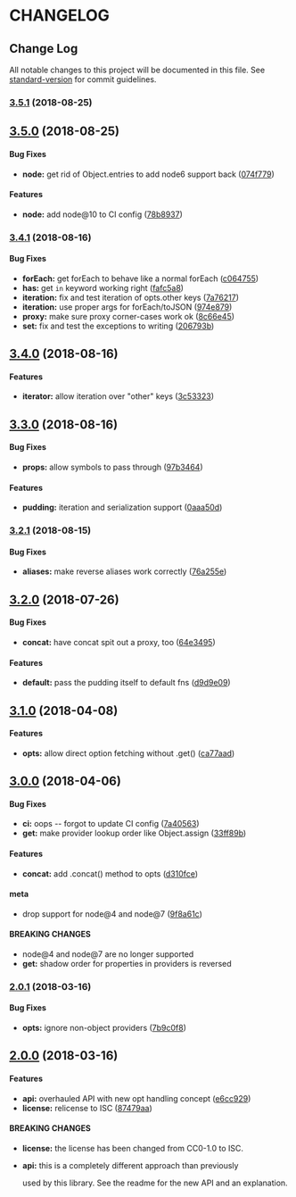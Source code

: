 # CHANGELOG

## Change Log

All notable changes to this project will be documented in this file. See [standard-version](https://github.com/conventional-changelog/standard-version) for commit guidelines.

### [3.5.1](https://github.com/zkat/figgy-pudding/compare/v3.5.0...v3.5.1) \(2018-08-25\)

## [3.5.0](https://github.com/zkat/figgy-pudding/compare/v3.4.1...v3.5.0) \(2018-08-25\)

#### Bug Fixes

* **node:** get rid of Object.entries to add node6 support back \([074f779](https://github.com/zkat/figgy-pudding/commit/074f779)\)

#### Features

* **node:** add node@10 to CI config \([78b8937](https://github.com/zkat/figgy-pudding/commit/78b8937)\)

### [3.4.1](https://github.com/zkat/figgy-pudding/compare/v3.4.0...v3.4.1) \(2018-08-16\)

#### Bug Fixes

* **forEach:** get forEach to behave like a normal forEach \([c064755](https://github.com/zkat/figgy-pudding/commit/c064755)\)
* **has:** get `in` keyword working right \([fafc5a8](https://github.com/zkat/figgy-pudding/commit/fafc5a8)\)
* **iteration:** fix and test iteration of opts.other keys \([7a76217](https://github.com/zkat/figgy-pudding/commit/7a76217)\)
* **iteration:** use proper args for forEach/toJSON \([974e879](https://github.com/zkat/figgy-pudding/commit/974e879)\)
* **proxy:** make sure proxy corner-cases work ok \([8c66e45](https://github.com/zkat/figgy-pudding/commit/8c66e45)\)
* **set:** fix and test the exceptions to writing \([206793b](https://github.com/zkat/figgy-pudding/commit/206793b)\)

## [3.4.0](https://github.com/zkat/figgy-pudding/compare/v3.3.0...v3.4.0) \(2018-08-16\)

#### Features

* **iterator:** allow iteration over "other" keys \([3c53323](https://github.com/zkat/figgy-pudding/commit/3c53323)\)

## [3.3.0](https://github.com/zkat/figgy-pudding/compare/v3.2.1...v3.3.0) \(2018-08-16\)

#### Bug Fixes

* **props:** allow symbols to pass through \([97b3464](https://github.com/zkat/figgy-pudding/commit/97b3464)\)

#### Features

* **pudding:** iteration and serialization support \([0aaa50d](https://github.com/zkat/figgy-pudding/commit/0aaa50d)\)

### [3.2.1](https://github.com/zkat/figgy-pudding/compare/v3.2.0...v3.2.1) \(2018-08-15\)

#### Bug Fixes

* **aliases:** make reverse aliases work correctly \([76a255e](https://github.com/zkat/figgy-pudding/commit/76a255e)\)

## [3.2.0](https://github.com/zkat/figgy-pudding/compare/v3.1.0...v3.2.0) \(2018-07-26\)

#### Bug Fixes

* **concat:** have concat spit out a proxy, too \([64e3495](https://github.com/zkat/figgy-pudding/commit/64e3495)\)

#### Features

* **default:** pass the pudding itself to default fns \([d9d9e09](https://github.com/zkat/figgy-pudding/commit/d9d9e09)\)

## [3.1.0](https://github.com/zkat/figgy-pudding/compare/v3.0.0...v3.1.0) \(2018-04-08\)

#### Features

* **opts:** allow direct option fetching without .get\(\) \([ca77aad](https://github.com/zkat/figgy-pudding/commit/ca77aad)\)

## [3.0.0](https://github.com/zkat/figgy-pudding/compare/v2.0.1...v3.0.0) \(2018-04-06\)

#### Bug Fixes

* **ci:** oops -- forgot to update CI config \([7a40563](https://github.com/zkat/figgy-pudding/commit/7a40563)\)
* **get:** make provider lookup order like Object.assign \([33ff89b](https://github.com/zkat/figgy-pudding/commit/33ff89b)\)

#### Features

* **concat:** add .concat\(\) method to opts \([d310fce](https://github.com/zkat/figgy-pudding/commit/d310fce)\)

#### meta

* drop support for node@4 and node@7 \([9f8a61c](https://github.com/zkat/figgy-pudding/commit/9f8a61c)\)

#### BREAKING CHANGES

* node@4 and node@7 are no longer supported
* **get:** shadow order for properties in providers is reversed

### [2.0.1](https://github.com/zkat/figgy-pudding/compare/v2.0.0...v2.0.1) \(2018-03-16\)

#### Bug Fixes

* **opts:** ignore non-object providers \([7b9c0f8](https://github.com/zkat/figgy-pudding/commit/7b9c0f8)\)

## [2.0.0](https://github.com/zkat/figgy-pudding/compare/v1.0.0...v2.0.0) \(2018-03-16\)

#### Features

* **api:** overhauled API with new opt handling concept \([e6cc929](https://github.com/zkat/figgy-pudding/commit/e6cc929)\)
* **license:** relicense to ISC \([87479aa](https://github.com/zkat/figgy-pudding/commit/87479aa)\)

#### BREAKING CHANGES

* **license:** the license has been changed from CC0-1.0 to ISC.
* **api:** this is a completely different approach than previously

  used by this library. See the readme for the new API and an explanation.

